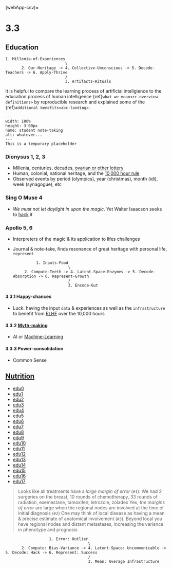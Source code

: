 (webApp-csv)=
# 3.3

## Education

    1. Millenia-of-Experiences
                              \
           2. Our-Heritage -> 4. Collective-Unconscious -> 5. Decode-Teachers -> 6. Apply-Thrive
                              /
                              3. Artifacts-Rituals 

It is helpful to compare the learning process of artificial intellgience to the education process of human intelligence {ref}`what we mean<rr-overview-definitions>` by reproducible research and explained some of the {ref}`additional benefits<abc-landing>`.


```{figure} https://encrypted-tbn0.gstatic.com/images?q=tbn:ANd9GcQEnQS7DcP7Eksp7Vj4R1tBykz3mcnQrKUr5g&s
---
width: 100%
height: 3`00px
name: student note-taking
alt: whatever...
---
This is a temporary placeholder
```

### Dionysus 1, 2, 3
- Millenia, centuries, decades, [ovarian or other lottery](https://en.wikipedia.org/wiki/Outliers_(book)#Background)
- Human, colonial, national heritage, and the [10,000 hour rule](https://www.sparknotes.com/lit/outliers/summary/)
- Observed events by period (olympics), year (christmas), month (idi), week (synagogue), etc

### Sing O Muse 4
- _We must not let daylight in upon the magic_. Yet Walter Isaacson seeks to [hack](https://en.wikipedia.org/wiki/The_Innovators_(book)) it

### Apollo 5, 6
- Interpreters of the magic & its application to lifes challenges
- Journal & note-take, finds resonance of great heritage with personal life, `represent`

                1. Inputs-Food
                              \
           2. Compute-Teeth -> 4. Latent.Space-Enzymes -> 5. Decode-Absorption -> 6. Represent-Growth
                              /
                              3. Encode-Gut

#### 3.3.1 Happy-chances
- Luck: having the input `data` & experiences as well as the `infrastructure` to benefit from [RLHF](https://en.wikipedia.org/wiki/Reinforcement_learning_from_human_feedback`) over the 10,000 hours

#### 3.3.2 [Myth-making](https://www.youtube.com/watch?v=TYAKHLrr51w)
- AI or [Machine-Learning](https://www.youtube.com/watch?v=SVdTF4_QrTM)

#### 3.3.3 Power-consolidation
- Common Sense


## [Nutrition](https://www.gutenberg.org/cache/epub/52319/pg52319-images.html)
- [edu0](education/intro.ipynb)
- [edu1](education/edu1.ipynb)
- [edu2](education/edu2.ipynb)
- [edu3](education/edu3.ipynb)
- [edu4](education/edu4.ipynb)
- [edu5](education/edu5.ipynb)
- [edu6](education/edu6.ipynb)
- [edu7](education/edu7.ipynb)
- [edu8](education/edu8.ipynb)
- [edu9](education/edu9.ipynb)
- [edu10](education/edu10.ipynb)
- [edu11](education/edu11.ipynb)
- [edu12](education/edu12.ipynb)
- [edu13](education/edu13.ipynb)
- [edu14](education/edu14.ipynb)
- [edu15](education/edu15.ipynb)
- [edu16](education/edu16.ipynb)
- [edu17](education/edu17.ipynb)

> Looks like all treatments have a _large margin of error_ (`#1`): We had 2 surgeries on the breast, 10 rounds of chemotherapy, 33 rounds of radiation, exemestane, tamoxifen, letrozole, zoladex
> Yes, _the margins of error_ are large when the regional nodes are involved at the time of initial diagnosis (`#2`)
> One may think of local disease as having a mean & precise estimate of anatomical involvement (`#3`). Beyond local you have regional nodes and distant metastases, increasing the variance in phenotype and prognosis


                       1. Error: Outlier
                                        \
           2. Compute: Bias-Variance -> 4. Latent-Space: Uncommunicable -> 5. Decode: Hack -> 6. Represent: Success
                                        /
                                        3. Mean: Average Infrastructure